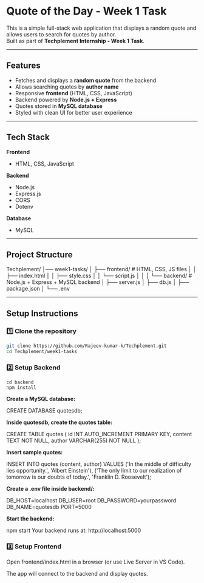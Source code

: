 # Quote of the Day - Week 1 Task

This is a simple full-stack web application that displays a random quote and allows users to search for quotes by author.  
Built as part of **Techplement Internship - Week 1 Task**.

---

## Features
- Fetches and displays a **random quote** from the backend
- Allows searching quotes by **author name**
- Responsive **frontend** (HTML, CSS, JavaScript)
- Backend powered by **Node.js + Express**
- Quotes stored in **MySQL database**
- Styled with clean UI for better user experience

---

## Tech Stack
**Frontend**
- HTML, CSS, JavaScript  

**Backend**
- Node.js
- Express.js
- CORS
- Dotenv

**Database**
- MySQL

---

##  Project Structure
Techplement/
│── week1-tasks/
│ ├── frontend/ # HTML, CSS, JS files
│ │ ├── index.html
│ │ ├── style.css
│ │ └── script.js
│ │
│ └── backend/ # Node.js + Express + MySQL backend
│ ├── server.js
│ ├── db.js
│ ├── package.json
│ └── .env

---

## Setup Instructions

### 1️⃣ Clone the repository
```bash
git clone https://github.com/Rajeev-kumar-k/Techplement.git
cd Techplement/week1-tasks
```
### 2️⃣ Setup Backend
```
cd backend
npm install
```
**Create a MySQL database:**


CREATE DATABASE quotesdb;


**Inside quotesdb, create the quotes table:**


CREATE TABLE quotes (
  id INT AUTO_INCREMENT PRIMARY KEY,
  content TEXT NOT NULL,
  author VARCHAR(255) NOT NULL
);


**Insert sample quotes:**

INSERT INTO quotes (content, author) VALUES
('In the middle of difficulty lies opportunity.', 'Albert Einstein'),
('The only limit to our realization of tomorrow is our doubts of today.', 'Franklin D. Roosevelt');

**Create a .env file inside backend/:**

DB_HOST=localhost
DB_USER=root
DB_PASSWORD=yourpassword
DB_NAME=quotesdb
PORT=5000


**Start the backend:**

npm start
Your backend runs at: http://localhost:5000

### 3️⃣ Setup Frontend
Open frontend/index.html in a browser (or use Live Server in VS Code).

The app will connect to the backend and display quotes.